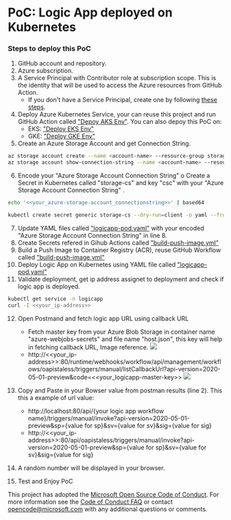 # PoC: Logic App deployed on Kubernetes

### Steps to deploy this PoC
1. GitHub account and repository.
2. Azure subscription.
3. A Service Principal with Contributor role at subscription scope. This is the identity that will be used to access the Azure resources from GitHub Action.
    + If you don't have a Service Principal, create one by following [these steps](https://docs.microsoft.com/en-us/azure/developer/github/connect-from-azure).
4. Deploy Azure Kubernetes Service, your can reuse this project and run GitHub Action called ["Depoy AKS Env"](https://github.com/oaviles/hello_iac/actions/workflows/tf-deploy-aks.yml). You can also depoy this PoC on:
    + EKS: ["Deploy EKS Env"](https://github.com/oaviles/hello_iac/actions/workflows/tf-deploy-eks.yml)
    + GKE: ["Deploy GKE Env"](https://github.com/oaviles/hello_iac/actions/workflows/tf-deploy-gke.yml)
5. Create an Azure Storage Account and get Connection String.
```sh
az storage account create --name <account-name> --resource-group storage-resource-group --location eastus --sku Standard_LRS --kind StorageV2
az storage account show-connection-string --name <account-name> --resource-group storage-resource-group
```
6. Encode your "Azure Storage Account Connection String" o Create a Secret in Kubernetes called "storage-cs" and key "csc" with your "Azure Storage Account Connection String" .
```sh
echo '<<your_azure-storage-account_connectionstring>>' | based64
```
```sh
kubectl create secret generic storage-cs --dry-run=client -o yaml --from-literal=scs='<<your_azure-storage-account_connectionstring>>'
```
7. Update YAML files called ["logicapp-pod.yaml"](https://github.com/oaviles/logicapp_containerized/blob/master/yaml-file/logicapp-pod.yaml) with your encoded "Azure Storage Account Connection String" in line 8.
8. Create Secrets refered in Gihub Actions called ["build-push-image.yml"](https://github.com/oaviles/logicapp_containerized/blob/master/.github/workflows/build-push-image.yml)
9. Build a Push Image to Container Registry (ACR), reuse GitHub Workflow called ["build-push-image.yml"](https://github.com/oaviles/logicapp_containerized/blob/master/.github/workflows/build-push-image.yml) 
10. Deploy Logic App on Kubernetes using YAML file called ["logicapp-pod.yaml"](https://github.com/oaviles/logicapp_containerized/blob/master/yaml-file/logicapp-pod.yaml)
11. Validate deployment, get ip address assignet to deployment and check if logic app is deployed. 
```sh
kubectl get service -n logicapp
curl -I <<your_ip-address>>
```
12. Open Postmand and fetch logic app URL using callback URL
    + Fetch master key from your Azure Blob Storage in container name "azure-webjobs-secrets" and file name "host.json", this key will help in fetching callback URL, Image reference.
    ![](https://microsoft.github.io/AzureTipsAndTricks/files/95hostjson.png)
    + http://<<your_ip-address>>:80/runtime/webhooks/workflow/api/management/workflows/oapistaless/triggers/manual/listCallbackUrl?api-version=2020-05-01-preview&code=<<your_logicapp-master-key>>
    ![](https://microsoft.github.io/AzureTipsAndTricks/files/95postmanresults.png)
    
13. Copy and Paste in your Bowser value from postman results (line 2). This this a example of url value:
    + http://localhost:80/api/{your logic app workflow name}/triggers/manual/invoke?api-version=2020-05-01-preview&sp={value for sp}&sv={value for sv}&sig={value for sig}
    + http://<<your_ip-address>>:80/api/oapistaless/triggers/manual/invoke?api-version=2020-05-01-preview&sp={value for sp}&sv={value for sv}&sig={value for sig} 
14. A random number will be displayed in your browser.
15. Test and Enjoy PoC

This project has adopted the [Microsoft Open Source Code of Conduct](https://opensource.microsoft.com/codeofconduct/). For more information see the [Code of Conduct FAQ](https://opensource.microsoft.com/codeofconduct/faq/) or contact [opencode@microsoft.com](mailto:opencode@microsoft.com) with any additional questions or comments.
